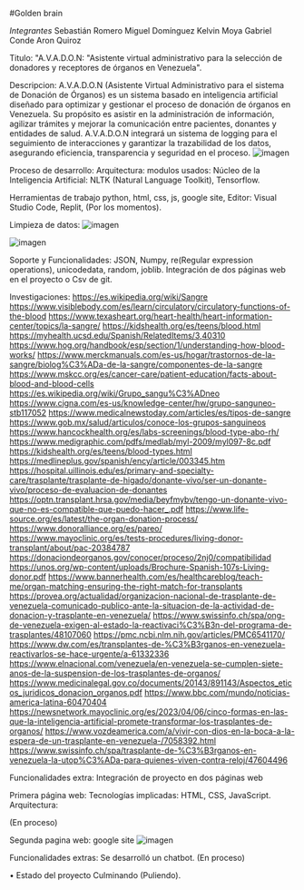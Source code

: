 #Golden brain

*Integrantes*
Sebastián Romero 
Miguel Domínguez 
Kelvin Moya
Gabriel Conde
Aron Quiroz

Titulo: "A.V.A.D.O.N: "Asistente virtual administrativo para la selección de donadores y receptores de órganos en Venezuela".

Descripcion: A.V.A.D.O.N (Asistente Virtual Administrativo para el sistema de Donación de Órganos) es un sistema basado en inteligencia artificial diseñado para optimizar y gestionar el proceso de donación de órganos en Venezuela. Su propósito es asistir en la administración de información, agilizar trámites y mejorar la comunicación entre pacientes, donantes y entidades de salud. A.V.A.D.O.N integrará un sistema de logging para el seguimiento de interacciones y garantizar la trazabilidad de los datos, asegurando eficiencia, transparencia y seguridad en el proceso.
![imagen](https://github.com/user-attachments/assets/04616cc8-dcc4-4a30-9cde-bc64814fc5f1)

Proceso de desarrollo: Arquitectura: modulos usados:  Núcleo de la Inteligencia Artificial: 
NLTK (Natural Language Toolkit), Tensorflow.

Herramientas de trabajo
python, html, css, js, google site, Editor: Visual Studio Code, Replit, (Por los momentos).

Limpieza de datos:
![imagen](https://github.com/user-attachments/assets/4c3566fe-2c97-46a2-8ef6-e096e169fa6f)

![imagen](https://github.com/user-attachments/assets/82425855-9773-49b8-9d9e-0be0932d29db)

Soporte y Funcionalidades:
JSON, Numpy, re(Regular expression operations), unicodedata, random, joblib.
Integración de dos páginas web en el proyecto o Csv de git.

Investigaciones:
https://es.wikipedia.org/wiki/Sangre
https://www.visiblebody.com/es/learn/circulatory/circulatory-functions-of-the-blood
https://www.texasheart.org/heart-health/heart-information-center/topics/la-sangre/
https://kidshealth.org/es/teens/blood.html
https://myhealth.ucsd.edu/Spanish/RelatedItems/3,40310
https://www.hog.org/handbook/esp/section/1/understanding-how-blood-works/
https://www.merckmanuals.com/es-us/hogar/trastornos-de-la-sangre/biolog%C3%ADa-de-la-sangre/componentes-de-la-sangre
https://www.mskcc.org/es/cancer-care/patient-education/facts-about-blood-and-blood-cells
https://es.wikipedia.org/wiki/Grupo_sangu%C3%ADneo
https://www.cigna.com/es-us/knowledge-center/hw/grupo-sanguneo-stb117052
https://www.medicalnewstoday.com/articles/es/tipos-de-sangre
https://www.gob.mx/salud/articulos/conoce-los-grupos-sanguineos
https://www.hancockhealth.org/es/labs-screenings/blood-type-abo-rh/
https://www.medigraphic.com/pdfs/medlab/myl-2009/myl097-8c.pdf
https://kidshealth.org/es/teens/blood-types.html
https://medlineplus.gov/spanish/ency/article/003345.htm
https://hospital.uillinois.edu/es/primary-and-specialty-care/trasplante/trasplante-de-higado/donante-vivo/ser-un-donante-vivo/proceso-de-evaluacion-de-donantes
https://optn.transplant.hrsa.gov/media/beyfmybv/tengo-un-donante-vivo-que-no-es-compatible-que-puedo-hacer_.pdf
https://www.life-source.org/es/latest/the-organ-donation-process/
https://www.donoralliance.org/es/pareo/
https://www.mayoclinic.org/es/tests-procedures/living-donor-transplant/about/pac-20384787
https://donaciondeorganos.gov/conocer/proceso/2nj0/compatibilidad
https://unos.org/wp-content/uploads/Brochure-Spanish-107s-Living-donor.pdf
https://www.bannerhealth.com/es/healthcareblog/teach-me/organ-matching-ensuring-the-right-match-for-transplants
https://provea.org/actualidad/organizacion-nacional-de-trasplante-de-venezuela-comunicado-publico-ante-la-situacion-de-la-actividad-de-donacion-y-trasplante-en-venezuela/
https://www.swissinfo.ch/spa/ong-de-venezuela-exigen-al-estado-la-reactivaci%C3%B3n-del-programa-de-trasplantes/48107060
https://pmc.ncbi.nlm.nih.gov/articles/PMC6541170/
https://www.dw.com/es/transplantes-de-%C3%B3rganos-en-venezuela-reactivarlos-se-hace-urgente/a-61332336
https://www.elnacional.com/venezuela/en-venezuela-se-cumplen-siete-anos-de-la-suspension-de-los-trasplantes-de-organos/
https://www.medicinalegal.gov.co/documents/20143/891143/Aspectos_eticos_juridicos_donacion_organos.pdf
https://www.bbc.com/mundo/noticias-america-latina-60470404
https://newsnetwork.mayoclinic.org/es/2023/04/06/cinco-formas-en-las-que-la-inteligencia-artificial-promete-transformar-los-trasplantes-de-organos/
https://www.vozdeamerica.com/a/vivir-con-dios-en-la-boca-a-la-espera-de-un-trasplante-en-venezuela-/7058392.html
https://www.swissinfo.ch/spa/trasplante-de-%C3%B3rganos-en-venezuela-la-utop%C3%ADa-para-quienes-viven-contra-reloj/47604496

Funcionalidades extra: Integración de proyecto en dos páginas web

Primera página web: Tecnologías implicadas: HTML, CSS, JavaScript. Arquitectura:

(En proceso)

Segunda pagina web: google site
![imagen](https://github.com/user-attachments/assets/03a240a0-5cff-42ae-993e-50d5a9d40ec7)

Funcionalidades extras: Se desarrolló un chatbot.
(En proceso)

• Estado del proyecto Culminando (Puliendo).
